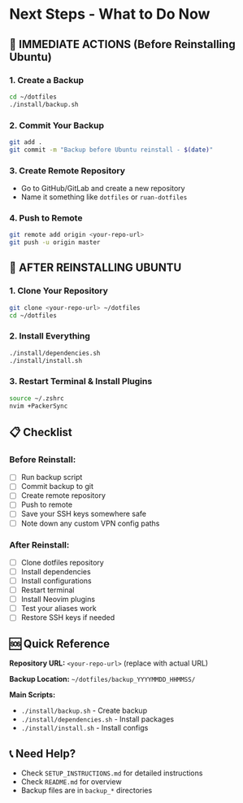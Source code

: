 # Next Steps - What to Do Now

## 🚨 IMMEDIATE ACTIONS (Before Reinstalling Ubuntu)

### 1. Create a Backup
```bash
cd ~/dotfiles
./install/backup.sh
```

### 2. Commit Your Backup
```bash
git add .
git commit -m "Backup before Ubuntu reinstall - $(date)"
```

### 3. Create Remote Repository
- Go to GitHub/GitLab and create a new repository
- Name it something like `dotfiles` or `ruan-dotfiles`

### 4. Push to Remote
```bash
git remote add origin <your-repo-url>
git push -u origin master
```

## 🔄 AFTER REINSTALLING UBUNTU

### 1. Clone Your Repository
```bash
git clone <your-repo-url> ~/dotfiles
cd ~/dotfiles
```

### 2. Install Everything
```bash
./install/dependencies.sh
./install/install.sh
```

### 3. Restart Terminal & Install Plugins
```bash
source ~/.zshrc
nvim +PackerSync
```

## 📋 Checklist

### Before Reinstall:
- [ ] Run backup script
- [ ] Commit backup to git
- [ ] Create remote repository
- [ ] Push to remote
- [ ] Save your SSH keys somewhere safe
- [ ] Note down any custom VPN config paths

### After Reinstall:
- [ ] Clone dotfiles repository
- [ ] Install dependencies
- [ ] Install configurations
- [ ] Restart terminal
- [ ] Install Neovim plugins
- [ ] Test your aliases work
- [ ] Restore SSH keys if needed

## 🆘 Quick Reference

**Repository URL:** `<your-repo-url>` (replace with actual URL)

**Backup Location:** `~/dotfiles/backup_YYYYMMDD_HHMMSS/`

**Main Scripts:**
- `./install/backup.sh` - Create backup
- `./install/dependencies.sh` - Install packages
- `./install/install.sh` - Install configs

## 📞 Need Help?

- Check `SETUP_INSTRUCTIONS.md` for detailed instructions
- Check `README.md` for overview
- Backup files are in `backup_*` directories 
